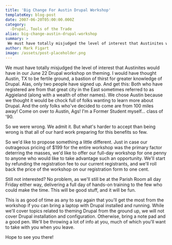 ```yaml
---
title: 'Big Change For Austin Drupal Workshop'
templateKey: blog-post
date: 2007-06-20T05:00:00.000Z
category: 
  -Drupal, Tools of the Trade
alias: big-change-austin-drupal-workshop
summary: > 
 We must have totally misjudged the level of interest that Austinites would have in our June 22 Drupal workshop on theming. I would have thought Austin, TX to be fertile ground, a bastion of thirst for greater knowledge of Drupal. Alas, only two people have signed up.
author: Mark Figart
image: /assets/post-placeholder.png
---
```


We must have totally misjudged the level of interest that Austinites would have in our June 22 Drupal workshop on theming. I would have thought Austin, TX to be fertile ground, a bastion of thirst for greater knowledge of Drupal. Alas, only two people have signed up. And get this: Both who have registered are from that great city in the East sometimes referred to as Aggieland (along with a wealth of other names). We chose Austin because we thought it would be chock full of folks wanting to learn more about Drupal. And the only folks who've decided to come are from 100 miles away! Come on over to Austin, Ags! I'm a Former Student myself... class of '90.

So we were wrong. We admit it. But what's harder to accept than being wrong is that all of our hard work preparing for this benefits so few.

So we'd like to propose something a little different. Just in case our outrageous pricing of $199 for the entire workshop was the primary factor deterring the masses, we'd like to offer our full-day workshop for one penny to anyone who would like to take advantage such an opportunity. We'll start by refunding the registration fee to our current registrants, and we'll roll back the price of the workshop on our registration form to one cent.

Still not interested? No problem, as we'll still be at the Parish Room all day Friday either way, delivering a full day of hands-on training to the few who could make the time. This will be good stuff, and it will be fun.

This is as good of time as any to say again that you'll get the most from the workshop if you can bring a laptop with Drupal installed and running. While we'll cover topics related to theming Drupal from the ground up, we will not cover Drupal installation and configuration. Otherwise, bring a note pad and a good pen. We'll be throwing a lot of info at you, much of which you'll want to take with you when you leave.

Hope to see you there!